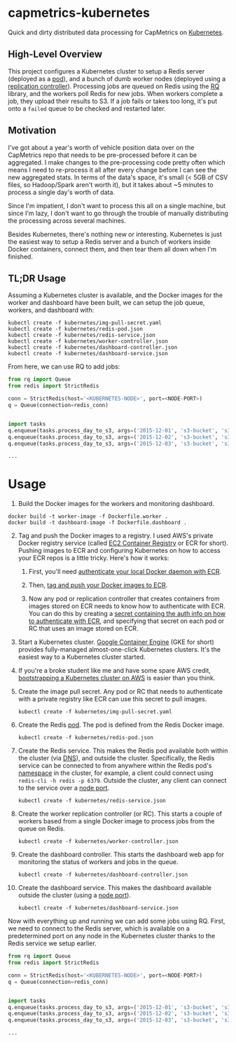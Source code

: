 # capmetrics-kubernetes
Quick and dirty distributed data processing for CapMetrics on [Kubernetes](https://blog.redspread.com/2015/12/31/basic-kubernetes-vocabulary/).

## High-Level Overview

This project configures a Kubernetes cluster to setup a Redis server (deployed as a [pod](http://kubernetes.io/v1.1/docs/user-guide/pods.html)), and a bunch of dumb worker nodes (deployed using a [replication controller](http://kubernetes.io/v1.1/docs/user-guide/replication-controller.html)). Processing jobs are queued on Redis using the [RQ](https://github.com/nvie/rq) library, and the workers poll Redis for new jobs. When workers complete a job, they upload their results to S3. If a job fails or takes too long, it's put onto a `failed` queue to be checked and restarted later.

## Motivation

I've got about a year's worth of vehicle position data over on the CapMetrics repo that needs to be pre-processed before it can be aggregated. I make changes to the pre-processing code pretty often which means I need to re-process it all after every change before I can see the new aggregated stats. In terms of the data's space, it's small (< 5GB of CSV files, so Hadoop/Spark aren't worth it), but it takes about ~5 minutes to process a single day's worth of data.

Since I'm impatient, I don't want to process this all on a single machine, but since I'm lazy, I don't want to go through the trouble of manually distributing the processing across several machines.

Besides Kubernetes, there's nothing new or interesting. Kubernetes is just the easiest way to setup a Redis server and a bunch of workers inside Docker containers, connect them, and then tear them all down when I'm finished.

## TL;DR Usage

Assuming a Kubernetes cluster is available, and the Docker images for the worker and dashboard have been built, we can setup the job queue, workers, and dashboard with:

```
kubectl create -f kubernetes/img-pull-secret.yaml
kubectl create -f kubernetes/redis-pod.json
kubectl create -f kubernetes/redis-service.json
kubectl create -f kubernetes/worker-controller.json
kubectl create -f kubernetes/dashboard-controller.json
kubectl create -f kubernetes/dashboard-service.json
```

From here, we can use RQ to add jobs:

```python
from rq import Queue
from redis import StrictRedis

conn = StrictRedis(host='<KUBERNETES-NODE>', port=<NODE-PORT>)
q = Queue(connection=redis_conn)


import tasks
q.enqueue(tasks.process_day_to_s3, args=('2015-12-01', 's3-bucket', 's3-key'))
q.enqueue(tasks.process_day_to_s3, args=('2015-12-02', 's3-bucket', 's3-key'))
q.enqueue(tasks.process_day_to_s3, args=('2015-12-03', 's3-bucket', 's3-key'))

...

```


# Usage

1. Build the Docker images for the workers and monitoring dashboard.

  ```
  docker build -t worker-image -f Dockerfile.worker .
  docker build -t dashboard-image -f Dockerfile.dashboard .
  ```

2. Tag and push the Docker images to a registry. I used AWS's private Docker registry service (called [EC2 Container Registry](http://aws.amazon.com/ecr/) or ECR for short). Pushing images to ECR and configuring Kubernetes on how to access your ECR repos is a little tricky. Here's how it works:

    1. First, you'll need [authenticate your local Docker daemon with ECR](http://docs.aws.amazon.com/AmazonECR/latest/userguide/Registries.html#registry_auth).

    2. Then, [tag and push your Docker images to ECR](http://docs.aws.amazon.com/AmazonECR/latest/userguide/docker-push-ecr-image.html).

    3. Now any pod or replication controller that creates containers from images stored on ECR needs to know how to authenticate with ECR. You can do this by creating a [secret containing the auth info on how to authenticate with ECR](http://kubernetes.io/v1.0/docs/user-guide/images.html#specifying-imagepullsecrets-on-a-pod), and specifying that secret on each pod or RC that uses an image stored on ECR.

3. Start a Kubernetes cluster. [Google Container Engine](https://cloud.google.com/container-engine/) (GKE for short) provides fully-managed almost-one-click Kubernetes clusters. It's the easiest way to a Kubernetes cluster started.
  1. If you're a broke student like me and have some spare AWS credit, [bootstrapping a Kubernetes cluster on AWS](http://kubernetes.io/v1.1/docs/getting-started-guides/aws.html) is easier than you think.

4. Create the image pull secret. Any pod or RC that needs to authenticate with a private registry like ECR can use this secret to pull images.

    ```
    kubectl create -f kubernetes/img-pull-secret.yaml
    ```

5. Create the Redis [pod](http://kubernetes.io/v1.1/docs/user-guide/pods.html). The pod is defined from the Redis Docker image.

    ```
    kubectl create -f kubernetes/redis-pod.json
    ```

6. Create the Redis service. This makes the Redis pod available both within the cluster (via [DNS](http://kubernetes.io/v1.1/docs/user-guide/services.html#dns)), and outside the cluster. Specifically, the Redis service can be connected to from anywhere within the Redis pod's [namespace](http://kubernetes.io/v1.1/docs/user-guide/namespaces.html) in the cluster, for example, a client could connect using `redis-cli -h redis -p 6379`. Outside the cluster, any client can connect to the service over a [node port](http://kubernetes.io/v1.1/docs/user-guide/services.html#type-nodeport).

    ```
    kubectl create -f kubernetes/redis-service.json
    ```

7. Create the worker replication controller (or RC). This starts a couple of workers based from a single Docker image to process jobs from the queue on Redis.

    ```
    kubectl create -f kubernetes/worker-controller.json
    ```

8. Create the dashboard controller. This starts the dashboard web app for monitoring the status of workers and jobs in the queue.

    ```
    kubectl create -f kubernetes/dashboard-controller.json
    ```

9. Create the dashboard service. This makes the dashboard available outside the cluster (using a [node port](http://kubernetes.io/v1.1/docs/user-guide/services.html#type-nodeport)).

    ```
    kubectl create -f kubernetes/dashboard-service.json
    ```

Now with everything up and running we can add some jobs using RQ. First, we need to connect to the Redis server, which is available on a predetermined port on any node in the Kubernetes cluster thanks to the Redis service we setup earlier.


```python
from rq import Queue
from redis import StrictRedis

conn = StrictRedis(host='<KUBERNETES-NODE>', port=<NODE-PORT>)
q = Queue(connection=redis_conn)


import tasks
q.enqueue(tasks.process_day_to_s3, args=('2015-12-01', 's3-bucket', 's3-key'))
q.enqueue(tasks.process_day_to_s3, args=('2015-12-02', 's3-bucket', 's3-key'))
q.enqueue(tasks.process_day_to_s3, args=('2015-12-03', 's3-bucket', 's3-key'))

...

```